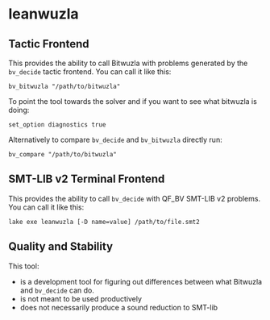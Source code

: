 # leanwuzla
## Tactic Frontend
This provides the ability to call Bitwuzla with problems generated by the `bv_decide` tactic
frontend. You can call it like this:
```
bv_bitwuzla "/path/to/bitwuzla"
```
To point the tool towards the solver and if you want to see what bitwuzla is doing:
```
set_option diagnostics true
```
Alternatively to compare `bv_decide` and `bv_bitwuzla` directly run:
```
bv_compare "/path/to/bitwuzla"
```

## SMT-LIB v2 Terminal Frontend
This provides the ability to call `bv_decide` with QF_BV SMT-LIB v2 problems. You can call it like
this:
```
lake exe leanwuzla [-D name=value] /path/to/file.smt2
```

## Quality and Stability
This tool:
- is a development tool for figuring out differences between what Bitwuzla and `bv_decide` can do.
- is not meant to be used productively
- does not necessarily produce a sound reduction to SMT-lib
